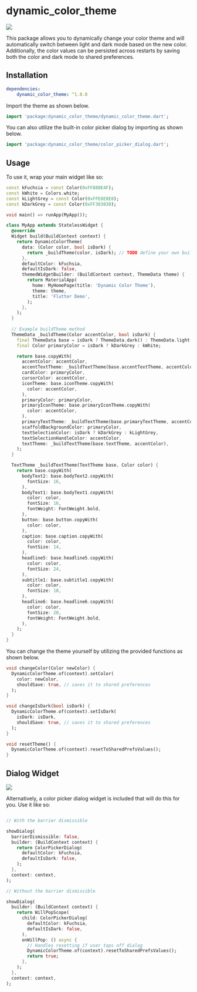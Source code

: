 # dynamic_color_theme

![](https://github.com/DFreds/dynamic_color_theme/blob/master/assets/demo.gif)

This package allows you to dynamically change your color theme and will automatically switch between light and dark mode based on the new color. Additionally, the color values can be persisted across restarts by saving both the color and dark mode to shared preferences.

## Installation 

```yaml
dependencies:
    dynamic_color_theme: ^1.0.0
```

Import the theme as shown below.

```dart
import 'package:dynamic_color_theme/dynamic_color_theme.dart';
```

You can also utilize the built-in color picker dialog by importing as shown below.

```dart
import 'package:dynamic_color_theme/color_picker_dialog.dart';
```

## Usage

To use it, wrap your main widget like so:

```dart
const kFuchsia = const Color(0xFF880E4F);
const kWhite = Colors.white;
const kLightGrey = const Color(0xFFE8E8E8);
const kDarkGrey = const Color(0xFF303030);

void main() => runApp(MyApp());

class MyApp extends StatelessWidget {
  @override
  Widget build(BuildContext context) {
    return DynamicColorTheme(
      data: (Color color, bool isDark) {
        return _buildTheme(color, isDark); // TODO define your own buildTheme method here
      },
      defaultColor: kFuchsia,
      defaultIsDark: false,
      themedWidgetBuilder: (BuildContext context, ThemeData theme) {
        return MaterialApp(
          home: MyHomePage(title: 'Dynamic Color Theme'),
          theme: theme,
          title: 'Flutter Demo',
        );
      },
    );
  }
  
  // Example buildTheme method
  ThemeData _buildTheme(Color accentColor, bool isDark) {
    final ThemeData base = isDark ? ThemeData.dark() : ThemeData.light();
    final Color primaryColor = isDark ? kDarkGrey : kWhite;

    return base.copyWith(
      accentColor: accentColor,
      accentTextTheme: _buildTextTheme(base.accentTextTheme, accentColor),
      cardColor: primaryColor,
      cursorColor: accentColor,
      iconTheme: base.iconTheme.copyWith(
        color: accentColor,
      ),
      primaryColor: primaryColor,
      primaryIconTheme: base.primaryIconTheme.copyWith(
        color: accentColor,
      ),
      primaryTextTheme: _buildTextTheme(base.primaryTextTheme, accentColor),
      scaffoldBackgroundColor: primaryColor,
      textSelectionColor: isDark ? kDarkGrey : kLightGrey,
      textSelectionHandleColor: accentColor,
      textTheme: _buildTextTheme(base.textTheme, accentColor),
    );
  }

  TextTheme _buildTextTheme(TextTheme base, Color color) {
    return base.copyWith(
      bodyText2: base.bodyText2.copyWith(
        fontSize: 16,
      ),
      bodyText1: base.bodyText1.copyWith(
        color: color,
        fontSize: 16,
        fontWeight: FontWeight.bold,
      ),
      button: base.button.copyWith(
        color: color,
      ),
      caption: base.caption.copyWith(
        color: color,
        fontSize: 14,
      ),
      headline5: base.headline5.copyWith(
        color: color,
        fontSize: 24,
      ),
      subtitle1: base.subtitle1.copyWith(
        color: color,
        fontSize: 18,
      ),
      headline6: base.headline6.copyWith(
        color: color,
        fontSize: 20,
        fontWeight: FontWeight.bold,
      ),
    );
  }
}
```

You can change the theme yourself by utilizing the provided functions as shown below.

```dart
void changeColor(Color newColor) {
  DynamicColorTheme.of(context).setColor(
    color: newColor,
    shouldSave: true, // saves it to shared preferences
  );
}

void changeIsDark(bool isDark) {
  DynamicColorTheme.of(context).setIsDark(
    isDark: isDark,
    shouldSave: true, // saves it to shared preferences
  );
}

void resetTheme() {
  DynamicColorTheme.of(context).resetToSharedPrefsValues();
}
```

## Dialog Widget

![](https://github.com/DFreds/dynamic_color_theme/blob/master/assets/dialog.png)

Alternatively, a color picker dialog widget is included that will do this for you. Use it like so:

```dart

// With the barrier dismissible

showDialog(
  barrierDismissible: false,
  builder: (BuildContext context) {
    return ColorPickerDialog(
      defaultColor: kFuchsia,
      defaultIsDark: false,
    );
  },
  context: context,
);

// Without the barrier dismissible

showDialog(
  builder: (BuildContext context) {
    return WillPopScope(
      child: ColorPickerDialog(
        defaultColor: kFuchsia,
        defaultIsDark: false,
      ),
      onWillPop: () async {
        // Handles resetting if user taps off dialog
        DynamicColorTheme.of(context).resetToSharedPrefsValues();
        return true;
      },
    );
  },
  context: context,
);
```